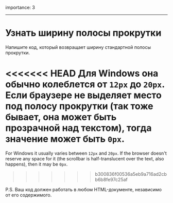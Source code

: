 importance: 3

---

# Узнать ширину полосы прокрутки

Напишите код, который возвращает ширину стандартной полосы прокрутки.

<<<<<<< HEAD
Для Windows она обычно колеблется от `12px` до `20px`. Если браузере не выделяет место под полосу прокрутки (так тоже бывает, она может быть прозрачной над текстом), тогда значение может быть `0px`.
=======
For Windows it usually varies between `12px` and `20px`. If the browser doesn't reserve any space for it (the scrollbar is half-translucent over the text, also happens), then it may be `0px`.
>>>>>>> b300836f00536a5eb9a716ad2cbb6b8fe97c25af

P.S. Ваш код должен работать в любом HTML-документе, независимо от его содержимого.

